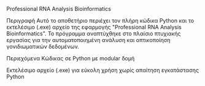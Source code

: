 Professional RNA Analysis Bioinformatics

Περιγραφή
Αυτό το αποθετήριο περιέχει τον πλήρη κώδικα Python και το εκτελέσιμο (.exe) αρχείο της εφαρμογής "Professional RNA Analysis Bioinformatics". Το πρόγραμμα αναπτύχθηκε στο πλαίσιο πτυχιακής εργασίας για την αυτοματοποιημένη ανάλυση και οπτικοποίηση γονιδιωματικών δεδομένων.

Περιεχόμενα
Κώδικας σε Python με modular δομή

Εκτελέσιμο αρχείο (.exe) για εύκολη χρήση χωρίς απαίτηση εγκατάστασης Python
